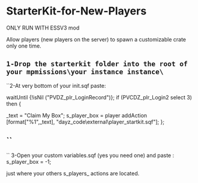 # StarterKit-for-New-Players

ONLY RUN WITH ESSV3 mod


Allow players  (new players on the server) to spawn a customizable crate only one time.

``1-Drop the starterkit folder into the root of your mpmissions\your instance instance\``
-----
``2-At very bottom of your init.sqf paste:

waitUntil {!isNil ("PVDZ_plr_LoginRecord")};
if (PVCDZ_plr_Login2 select 3) then
{

_text = "Claim My Box";
s_player_box = player addAction [format["%1",_text], "dayz_code\external\player_startkit.sqf"];
};	

``
-----
``
3-Open your custom variables.sqf (yes you need one) and paste :
s_player_box = -1;

just where your others s_players_  actions are located.
